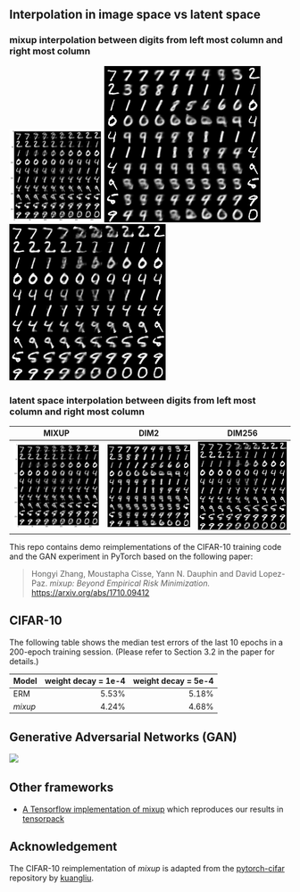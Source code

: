
## Interpolation in image space vs latent space

### mixup interpolation between digits from left most column and right most column


<img src="mixup_interpolation.png" alt="alt text" width="33%" height="33%"> ![](interpolation_dim2.png) ![](interpolation_dim256.png) 


### latent space interpolation between digits from left most column and right most column

MIXUP             |  DIM2 |  DIM256 
:-------------------------:|:-------------------------:|:-------------------------:
![](mixup_interpolation.png)  |  ![](interpolation_dim2.png) |  ![](interpolation_dim256.png) 





This repo contains demo reimplementations of the CIFAR-10 training code and the GAN experiment in PyTorch based on the following paper:
> Hongyi Zhang, Moustapha Cisse, Yann N. Dauphin and David Lopez-Paz. _mixup: Beyond Empirical Risk Minimization._ https://arxiv.org/abs/1710.09412

## CIFAR-10

The following table shows the median test errors of the last 10 epochs in a 200-epoch training session. (Please refer to Section 3.2 in the paper for details.)

| Model              | weight decay = 1e-4  | weight decay = 5e-4  |
|:-------------------|---------------------:|---------------------:|
| ERM                |               5.53%  |               5.18%  |
| _mixup_            |               4.24%  |               4.68%  |

## Generative Adversarial Networks (GAN)

![](gan/images/gan_results.png)

## Other frameworks
 - [A Tensorflow implementation of mixup](https://github.com/ppwwyyxx/tensorpack/tree/master/examples/ResNet#cifar10-preact18-mixuppy) which reproduces our results in [tensorpack](https://github.com/ppwwyyxx/tensorpack)

## Acknowledgement
The CIFAR-10 reimplementation of _mixup_ is adapted from the [pytorch-cifar](https://github.com/kuangliu/pytorch-cifar) repository by [kuangliu](https://github.com/kuangliu).
